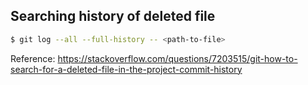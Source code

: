 ## Searching history of deleted file

```bash
$ git log --all --full-history -- <path-to-file>
```

Reference: https://stackoverflow.com/questions/7203515/git-how-to-search-for-a-deleted-file-in-the-project-commit-history
